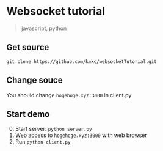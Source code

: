Websocket tutorial
===

> javascript, python

Get source
---

```
git clone https://github.com/kmkc/websocketTutorial.git
```

Change souce
---

You should change `hogehoge.xyz:3000` in client.py

Start demo
---

0.  Start server: `python server.py`
0.  Web access to `hogehoge.xyz:3000` with web browser
0.  Run `python client.py`

